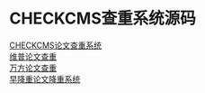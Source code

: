 # CHECKCMS查重系统源码
<a href='https://www.checkcms.com'>CHECKCMS论文查重系统</a><br>
<a href='https://weipu.checkcms.com'>维普论文查重</a><br>
<a href='https://wanfang.checkcms.com'>万方论文查重</a><br>
<a href='https://zjchong.checkcms.com'>早降重论文降重系统</a>
